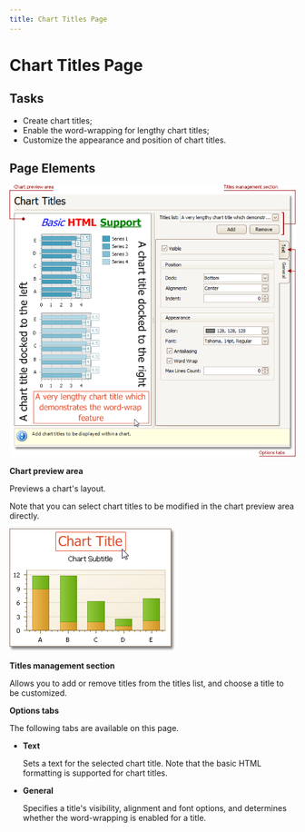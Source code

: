 ```yaml
---
title: Chart Titles Page
---
```

# Chart Titles Page
## Tasks
* Create chart titles;
* Enable the word-wrapping for lengthy chart titles;
* Customize the appearance and position of chart titles.

## Page Elements
![ChartWizard_ChartTitlesPage](../../../images/img7237.png)

**Chart preview area**

Previews a chart's layout.

Note that you can select chart titles to be modified in the chart preview area directly.

![ChartWizard_9a](../../../images/img7412.png)

**Titles management section**

Allows you to add or remove titles from the titles list, and choose a title to be customized.

**Options tabs**

The following tabs are available on this page.
* **Text**
	
	Sets a text for the selected chart title. Note that the basic HTML formatting is supported for chart titles.
* **General**
	
	Specifies a title's visibility, alignment and font options, and determines whether the word-wrapping is enabled for a title.